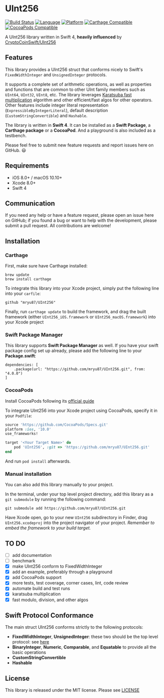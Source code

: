 # UInt256

[![Build Status](https://travis-ci.org/mryu87/UInt256.svg?branch=master)](https://travis-ci.org/mryu87/UInt256)
[![Language](https://img.shields.io/badge/swift-4-orange.svg)](https://swift.org)
[![Platform](https://img.shields.io/badge/platform-ios%20|%20macos-lightgrey.svg)](https://github.com/mryu87/UInt256)
[![Carthage Compatible](https://img.shields.io/badge/Carthage-compatible-green.svg?style=flat)](https://github.com/Carthage/Carthage)
[![CocoaPods Compatible](https://img.shields.io/badge/CocoaPods-compatible-green.svg?style=flat)](https://cocoapods.org/)


A UInt256 library written in Swift 4, **heavily influenced** by [CryptoCoinSwift/UInt256](https://github.com/CryptoCoinSwift/UInt256)

## Features

This library provides a UInt256 struct that conforms nicely to Swift's `FixedWidthInteger` and `UnsignedInteger` protocols. 

It supports a complete set of arithmetic operations, as well as properties and functions that are common to other UInt family members such as `UInt64`, `UInt32`, `UInt8`, etc. The library leverages [Karatsuba fast multiplication](https://en.wikipedia.org/wiki/Karatsuba_algorithm) algorithm and other efficient/fast algos for other operators. Other features include integer literal representation (`ExpressibleByIntegerLiteral`), default description (`CustomStringConvertible`) and `Hashable`.

The library is written in **Swift 4**. It can be installed as a **Swift Package**, a **Carthage package** or a **CocoaPod**. And a playground is also included as a testbench.

Please feel free to submit new feature requests and report issues here on GitHub. :smiley:

## Requirements

 - iOS 8.0+ / macOS 10.10+
 - Xcode 8.0+
 - Swift 4

## Communication

If you need any help or have a feature request, please open an issue here on GitHub;
if you found a bug or want to help with the development, please submit a pull request.
All contributions are welcome!

## Installation

### Carthage

First, make sure have Carthage installed:

```
brew update
brew install carthage
```

To integrate this library into your Xcode project, simply put the following line into
your `carfile`:

```
github "mryu87/UInt256"
```

Finally, run `carthage update` to build the framework, and drag the built framework
(either `UInt256_iOS.framework` or `UInt256_macOS.framework`) into your Xcode project

### Swift Package Manager

This library supports **Swift Package Manager** as well. If you have your swift package
config set up already, please add the following line to your **Package.swift**:

```
dependencies: [
    .package(url: "https://github.com/mryu87/UInt256.git", from: "4.0.0")
]
```

### CocoaPods

Install CocoaPods following its [official guide](http://guides.cocoapods.org/using/getting-started.html#installation)

To integrate UInt256 into your Xcode project using CocoaPods, specify it in your `Podfile`:

```ruby
source 'https://github.com/CocoaPods/Specs.git'
platform :ios, '10.0'
use_frameworks!

target '<Your Target Name>' do
    pod 'UInt256', :git => 'https://github.com/mryu87/UInt256.git'
end
```

And run `pod install` afterwards.

### Manual installation

You can also add this library manually to your project.

In the terminal, under your top level project directory, add this library as a
`git submodule` by running the following command:

```
git submodule add https://github.com/mryu87/UInt256.git
```

Have Xcode open, go to your new `UInt256` subdirectory in Finder, drag
`UInt256.xcodeproj` into the project navigator of your project. _Remember to embed
the framework to your build target._

## TO DO

 - [ ] add documentation
 - [ ] benchmark
 - [x] make UInt256 conform to FixedWidthInteger
 - [x] add an example, preferably through a playground
 - [x] add CocoaPods support
 - [x] more tests, test coverage, corner cases, lint, code review
 - [x] automate build and test runs
 - [x] karatsuba multiplication
 - [x] fast modulo, division, and other algos

## Swift Protocol Conformance

The main struct UInt256 conforms strictly to the following protocols: 
 - **FixedWidthInteger**, **UnsignedInteger**: these two should be the top level protocol: see [here](https://github.com/apple/swift-evolution/blob/master/proposals/0104-improved-integers.md#proposed-solution)
 - **BinaryInteger**, **Numeric**, **Comparable**, and **Equatable** to provide all the basic operations
 - **CustomStringConvertible**
 - **Hashable**
 
## License

This library is released under the MIT license. Please see [LICENSE](https://github.com/mryu87/UInt256/blob/master/LICENSE)
